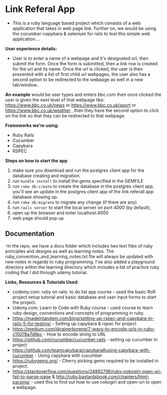 # Link Referal App

* This is a ruby language based project which consists of a web application that takes in web page link. Further on, we would be using the cucumber-capybara & selenium for rails to test this simple web application....

**User experience details:**
* User is to enter a name of a webpage and it's designated url, then submit the form. Once the form is submitted, then a link row is created for the url and its name. Once the url is clicked, the user is then presented with a list of first child url webpages, the user also has a second option to be redirected to the webpage as well in a new tab/window.. 

**An example** would be user types and enters bbc.com then once clicked the user is given the next level of that webpage like: https://www.bbc.co.uk/news or https://www.bbc.co.uk/sport or https://www.bbc.co.uk/weather , then they have the second option to click on the link so that they can be redirected to that webpage.

**Frameworks we're using:**
* Ruby Rails
* Cucumber
* Capybara
* RSPEC

**Steps on how to start the app**
1) make sure you download and run the postgres client app for the database creating and migration.
2) run ```bundle install``` to install the gems specified in the GEMFILE
3) run ```rake db:create``` to create the database in the postgres client app, you'll see an update in the postgres client app of the link referall app database showing up.
4) run ```rake db:migrate``` to migrate any change (if there are any)
5) run ```rails server``` to start the local server on port 4000 (by default), 
6) open up the browser and enter localhost:4000
7) web page should pop up

## Documentation
-In the repo, we have a docs folder which includes two text files of ruby principles and designs as well as learning notes. The ruby_convention_and_learning_notes.txt file will always be updated with new notes in regards to ruby programming. I've also added a playground directory within the learning directory which includes a list of practice ruby coding that I did through udemy tutorial.

**Links, Resources & Tutorials Used:**
* codemy.com: ruby on rails: to do list app course - used the basic RoR project setup tutorial and basic database and user input forms to start the project.
* Udemy.com: Learn to Code with Ruby course - used course to learn ruby design, conventions and concepts of programming in ruby.
* https://madeintandem.com/blog/setting-up-rspec-and-capybara-in-rails-5-for-testing/ - Setting up capybara & rspec for project
* https://medium.com/@rainerborene/7-ways-to-encode-urls-in-ruby-c15078a7d6bc - How to encode string to URL
* https://github.com/cucumber/cucumber-rails - setting up cucumber in project
* https://github.com/teamcapybara/capybara#using-capybara-with-cucumber - Using capybara with cucumber
* https://rubygems.org/ - Cherry picking gems required to be installed in project.
* https://stackoverflow.com/questions/34882796/ruby-nokogiri-open-uri-fail-to-parse-page & http://ruby.bastardsbook.com/chapters/html-parsing/ - used this to find out how to use nokogiri and open-uri to open a webpage.
